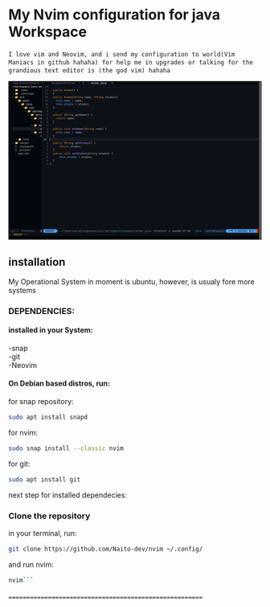 # My Nvim configuration for java Workspace

    I love vim and Neovim, and i send my configuration to world(Vim Maniacs in github hahaha) for help me in upgrades or talking for the grandious text editor is (the god vim) hahaha

![Example for my configuration](example.png)


## installation

My Operational System in moment is ubuntu, however, is usualy fore more systems 

### DEPENDENCIES:

#### installed in your System:

-snap  
-git  
-Neovim  

#### On Debian based distros, run:

for snap repository:
```bash
sudo apt install snapd
```

for nvim:
```bash
sudo snap install --classic nvim
```

for git:
```bash
sudo apt install git
```

next step for installed dependecies:

### Clone the repository

in your terminal, run:

```bash
git clone https://github.com/Naito-dev/nvim ~/.config/
```
and run nvim:
```bash
nvim```
  
======================================================

